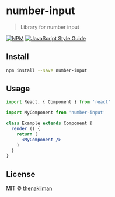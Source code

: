 # number-input

> Library for number input

[![NPM](https://img.shields.io/npm/v/number-input.svg)](https://www.npmjs.com/package/number-input) [![JavaScript Style Guide](https://img.shields.io/badge/code_style-standard-brightgreen.svg)](https://standardjs.com)

## Install

```bash
npm install --save number-input
```

## Usage

```jsx
import React, { Component } from 'react'

import MyComponent from 'number-input'

class Example extends Component {
  render () {
    return (
      <MyComponent />
    )
  }
}
```

## License

MIT © [thenakliman](https://github.com/thenakliman)
